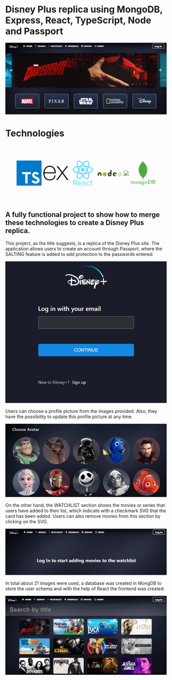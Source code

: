 # Disney Plus replica using MongoDB, Express, React, TypeScript, Node and Passport


<p align="center">
  <img src="client/src/assets/README_Images/DisneyOverview.JPG">
</p>

# Technologies

<br>
<br>

<p align="center" width="300">
  <img align="center" width="80" src="https://raw.githubusercontent.com/devicons/devicon/master/icons/typescript/typescript-original.svg" />
  <img align="center" width="80" src="https://raw.githubusercontent.com/devicons/devicon/master/icons/express/express-original.svg" />
  <img align="center" width="80" src="https://raw.githubusercontent.com/devicons/devicon/master/icons/react/react-original-wordmark.svg" />
  <img align="center" width="80" src="https://raw.githubusercontent.com/devicons/devicon/master/icons/nodejs/nodejs-original-wordmark.svg" />
  <img align="center" width="70" src="https://svgur.com/i/943.svg" />
  <img align="center" width="80" src="https://raw.githubusercontent.com/devicons/devicon/master/icons/mongodb/mongodb-plain-wordmark.svg" />
</p>

<br>
<br>


## A fully functional project to show how to merge these technologies to create a Disney Plus replica.

This project, as the title suggests, is a replica of the Disney Plus site. The application allows users to create an account through Passport, where the SALTING feature is added to add protection to the passwords entered.

<p align="center">
  <img src="client/src/assets/README_Images/DisneyLogin.JPG">
</p>

Users can choose a profile picture from the images provided. Also, they have the possibility to update this profile picture at any time. 


<p align="center">
  <img src="client/src/assets/README_Images/DisneyAvatar.JPG">
</p>

On the other hand, the WATCHLIST section shows the movies or series that users have added to their list, which indicate with a checkmark SVG that the card has been added. Users can also remove movies from this section by clicking on the SVG. 

<p align="center">
  <img src="client/src/assets/README_Images/DisneyWatch.JPG">
</p>

In total about 21 images were used, a database was created in MongDB to store the user schema and with the help of React the frontend was created.

<p align="center">
  <img src="client/src/assets/README_Images/DisneySearch.JPG">
</p>